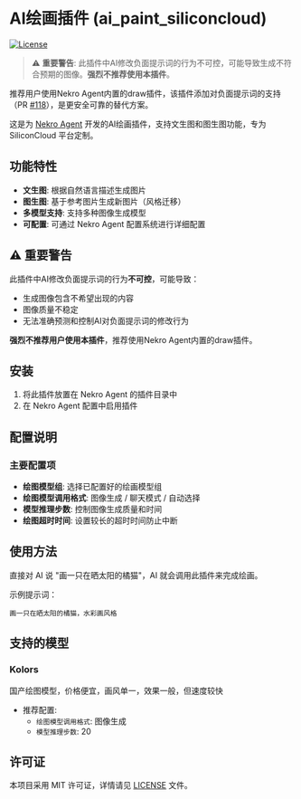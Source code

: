 # AI绘画插件 (ai_paint_siliconcloud)

[![License](https://img.shields.io/github/license/greenhandzdl/ai_paint_siliconcloud)](https://github.com/greenhandzdl/ai_paint_siliconcloud/blob/main/LICENSE)

> ⚠️ **重要警告**: 此插件中AI修改负面提示词的行为不可控，可能导致生成不符合预期的图像。**强烈不推荐使用本插件**。

推荐用户使用Nekro Agent内置的draw插件，该插件添加对负面提示词的支持（PR [#118](https://github.com/KroMiose/nekro-agent/pull/118)），是更安全可靠的替代方案。

这是为 [Nekro Agent](https://github.com/nekroai/nekro-agent) 开发的AI绘画插件，支持文生图和图生图功能，专为 SiliconCloud 平台定制。

## 功能特性

- **文生图**: 根据自然语言描述生成图片
- **图生图**: 基于参考图片生成新图片（风格迁移）
- **多模型支持**: 支持多种图像生成模型
- **可配置**: 可通过 Nekro Agent 配置系统进行详细配置

## ⚠️ 重要警告

此插件中AI修改负面提示词的行为**不可控**，可能导致：
- 生成图像包含不希望出现的内容
- 图像质量不稳定
- 无法准确预测和控制AI对负面提示词的修改行为

**强烈不推荐用户使用本插件**，推荐使用Nekro Agent内置的draw插件。

## 安装

1. 将此插件放置在 Nekro Agent 的插件目录中
2. 在 Nekro Agent 配置中启用插件

## 配置说明

### 主要配置项
- **绘图模型组**: 选择已配置好的绘画模型组
- **绘图模型调用格式**: 图像生成 / 聊天模式 / 自动选择
- **模型推理步数**: 控制图像生成质量和时间
- **绘图超时时间**: 设置较长的超时时间防止中断

## 使用方法

直接对 AI 说 "画一只在晒太阳的橘猫"，AI 就会调用此插件来完成绘画。

示例提示词：
```
画一只在晒太阳的橘猫，水彩画风格
```

## 支持的模型

### Kolors
国产绘图模型，价格便宜，画风单一，效果一般，但速度较快
- 推荐配置:
  - `绘图模型调用格式`: 图像生成
  - `模型推理步数`: 20

## 许可证

本项目采用 MIT 许可证，详情请见 [LICENSE](LICENSE) 文件。